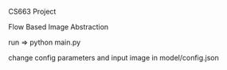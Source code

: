 CS663 Project

Flow Based Image Abstraction 

run => python main.py

change config parameters and input image in model/config.json